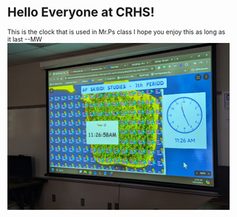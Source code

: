 # Hello Everyone at CRHS!

This is the clock that is used in Mr.Ps class
I hope you enjoy this as long as it last
--MW
![The image of mr p doing his thing](https://raw.githubusercontent.com/K1326699/MitterPClock/refs/heads/main/PXL_20241011_162659506.jpg)
